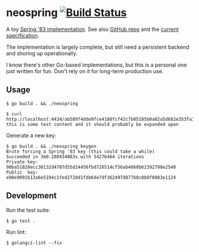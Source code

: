 # neospring [![Build Status](https://github.com/brandur/neospring/workflows/neospring%20CI/badge.svg)](https://github.com/brandur/neospring/actions)

A toy [Spring '83 implementation](https://www.robinsloan.com/lab/specifying-spring-83/). See also [GitHub repo](https://github.com/robinsloan/spring-83) and the [current specification](https://github.com/robinsloan/spring-83/blob/main/draft-20220629.md#key-format).

The implementation is largely complete, but still need a persistent backend and shoring up operationally.

I know there's other Go-based implementations, but this is a personal one just written for fun. Don't rely on it for long-term production use.

## Usage

    $ go build . && ./neospring

    $ curl http://localhost:4434/ab589f4dde9fce4180fcf42c7b05185b0a02a5d682e353fa39177995083e0583
    this is some test content and it should probably be expanded upon

Generate a new key:

    $ go build . && ./neospring keygen
    Brute forcing a Spring '83 key (this could take a while)
    Succeeded in 3m0.280434083s with 54276464 iterations
    Private key: 90ba51828ecc30132d4707d55d24456fbd726514cf56ab4668b62392798e2540
    Public  key: e90e9091b13a6e5194c1fed2728d1fdb6de7df362497d877b8c0b8f0883e1124

## Development

Run the test suite:

    $ go test .

Run lint:

    $ golangci-lint --fix
